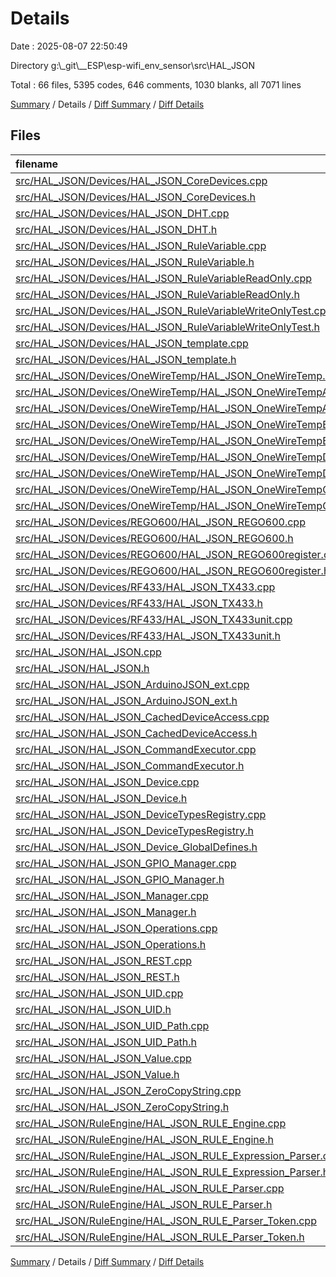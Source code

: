 # Details

Date : 2025-08-07 22:50:49

Directory g:\\_git\\__ESP\\esp-wifi_env_sensor\\src\\HAL_JSON

Total : 66 files,  5395 codes, 646 comments, 1030 blanks, all 7071 lines

[Summary](results.md) / Details / [Diff Summary](diff.md) / [Diff Details](diff-details.md)

## Files
| filename | language | code | comment | blank | total |
| :--- | :--- | ---: | ---: | ---: | ---: |
| [src/HAL\_JSON/Devices/HAL\_JSON\_CoreDevices.cpp](/src/HAL_JSON/Devices/HAL_JSON_CoreDevices.cpp) | C++ | 280 | 66 | 51 | 397 |
| [src/HAL\_JSON/Devices/HAL\_JSON\_CoreDevices.h](/src/HAL_JSON/Devices/HAL_JSON_CoreDevices.h) | C++ | 106 | 35 | 23 | 164 |
| [src/HAL\_JSON/Devices/HAL\_JSON\_DHT.cpp](/src/HAL_JSON/Devices/HAL_JSON_DHT.cpp) | C++ | 118 | 6 | 16 | 140 |
| [src/HAL\_JSON/Devices/HAL\_JSON\_DHT.h](/src/HAL_JSON/Devices/HAL_JSON_DHT.h) | C++ | 37 | 2 | 14 | 53 |
| [src/HAL\_JSON/Devices/HAL\_JSON\_RuleVariable.cpp](/src/HAL_JSON/Devices/HAL_JSON_RuleVariable.cpp) | C++ | 39 | 2 | 8 | 49 |
| [src/HAL\_JSON/Devices/HAL\_JSON\_RuleVariable.h](/src/HAL_JSON/Devices/HAL_JSON_RuleVariable.h) | C++ | 21 | 0 | 7 | 28 |
| [src/HAL\_JSON/Devices/HAL\_JSON\_RuleVariableReadOnly.cpp](/src/HAL_JSON/Devices/HAL_JSON_RuleVariableReadOnly.cpp) | C++ | 35 | 2 | 8 | 45 |
| [src/HAL\_JSON/Devices/HAL\_JSON\_RuleVariableReadOnly.h](/src/HAL_JSON/Devices/HAL_JSON_RuleVariableReadOnly.h) | C++ | 20 | 0 | 7 | 27 |
| [src/HAL\_JSON/Devices/HAL\_JSON\_RuleVariableWriteOnlyTest.cpp](/src/HAL_JSON/Devices/HAL_JSON_RuleVariableWriteOnlyTest.cpp) | C++ | 35 | 2 | 8 | 45 |
| [src/HAL\_JSON/Devices/HAL\_JSON\_RuleVariableWriteOnlyTest.h](/src/HAL_JSON/Devices/HAL_JSON_RuleVariableWriteOnlyTest.h) | C++ | 20 | 0 | 7 | 27 |
| [src/HAL\_JSON/Devices/HAL\_JSON\_template.cpp](/src/HAL_JSON/Devices/HAL_JSON_template.cpp) | C++ | 23 | 1 | 8 | 32 |
| [src/HAL\_JSON/Devices/HAL\_JSON\_template.h](/src/HAL_JSON/Devices/HAL_JSON_template.h) | C++ | 18 | 0 | 6 | 24 |
| [src/HAL\_JSON/Devices/OneWireTemp/HAL\_JSON\_OneWireTemp.h](/src/HAL_JSON/Devices/OneWireTemp/HAL_JSON_OneWireTemp.h) | C++ | 4 | 3 | 2 | 9 |
| [src/HAL\_JSON/Devices/OneWireTemp/HAL\_JSON\_OneWireTempAutoRefresh.cpp](/src/HAL_JSON/Devices/OneWireTemp/HAL_JSON_OneWireTempAutoRefresh.cpp) | C++ | 43 | 5 | 8 | 56 |
| [src/HAL\_JSON/Devices/OneWireTemp/HAL\_JSON\_OneWireTempAutoRefresh.h](/src/HAL_JSON/Devices/OneWireTemp/HAL_JSON_OneWireTempAutoRefresh.h) | C++ | 31 | 0 | 17 | 48 |
| [src/HAL\_JSON/Devices/OneWireTemp/HAL\_JSON\_OneWireTempBus.cpp](/src/HAL_JSON/Devices/OneWireTemp/HAL_JSON_OneWireTempBus.cpp) | C++ | 219 | 12 | 33 | 264 |
| [src/HAL\_JSON/Devices/OneWireTemp/HAL\_JSON\_OneWireTempBus.h](/src/HAL_JSON/Devices/OneWireTemp/HAL_JSON_OneWireTempBus.h) | C++ | 44 | 1 | 16 | 61 |
| [src/HAL\_JSON/Devices/OneWireTemp/HAL\_JSON\_OneWireTempDevice.cpp](/src/HAL_JSON/Devices/OneWireTemp/HAL_JSON_OneWireTempDevice.cpp) | C++ | 96 | 14 | 28 | 138 |
| [src/HAL\_JSON/Devices/OneWireTemp/HAL\_JSON\_OneWireTempDevice.h](/src/HAL_JSON/Devices/OneWireTemp/HAL_JSON_OneWireTempDevice.h) | C++ | 53 | 2 | 18 | 73 |
| [src/HAL\_JSON/Devices/OneWireTemp/HAL\_JSON\_OneWireTempGroup.cpp](/src/HAL_JSON/Devices/OneWireTemp/HAL_JSON_OneWireTempGroup.cpp) | C++ | 179 | 6 | 18 | 203 |
| [src/HAL\_JSON/Devices/OneWireTemp/HAL\_JSON\_OneWireTempGroup.h](/src/HAL_JSON/Devices/OneWireTemp/HAL_JSON_OneWireTempGroup.h) | C++ | 29 | 1 | 12 | 42 |
| [src/HAL\_JSON/Devices/REGO600/HAL\_JSON\_REGO600.cpp](/src/HAL_JSON/Devices/REGO600/HAL_JSON_REGO600.cpp) | C++ | 121 | 4 | 13 | 138 |
| [src/HAL\_JSON/Devices/REGO600/HAL\_JSON\_REGO600.h](/src/HAL_JSON/Devices/REGO600/HAL_JSON_REGO600.h) | C++ | 28 | 1 | 6 | 35 |
| [src/HAL\_JSON/Devices/REGO600/HAL\_JSON\_REGO600register.cpp](/src/HAL_JSON/Devices/REGO600/HAL_JSON_REGO600register.cpp) | C++ | 58 | 4 | 11 | 73 |
| [src/HAL\_JSON/Devices/REGO600/HAL\_JSON\_REGO600register.h](/src/HAL_JSON/Devices/REGO600/HAL_JSON_REGO600register.h) | C++ | 39 | 3 | 9 | 51 |
| [src/HAL\_JSON/Devices/RF433/HAL\_JSON\_TX433.cpp](/src/HAL_JSON/Devices/RF433/HAL_JSON_TX433.cpp) | C++ | 94 | 4 | 14 | 112 |
| [src/HAL\_JSON/Devices/RF433/HAL\_JSON\_TX433.h](/src/HAL_JSON/Devices/RF433/HAL_JSON_TX433.h) | C++ | 25 | 0 | 9 | 34 |
| [src/HAL\_JSON/Devices/RF433/HAL\_JSON\_TX433unit.cpp](/src/HAL_JSON/Devices/RF433/HAL_JSON_TX433unit.cpp) | C++ | 70 | 2 | 14 | 86 |
| [src/HAL\_JSON/Devices/RF433/HAL\_JSON\_TX433unit.h](/src/HAL_JSON/Devices/RF433/HAL_JSON_TX433unit.h) | C++ | 31 | 6 | 12 | 49 |
| [src/HAL\_JSON/HAL\_JSON.cpp](/src/HAL_JSON/HAL_JSON.cpp) | C++ | 10 | 1 | 3 | 14 |
| [src/HAL\_JSON/HAL\_JSON.h](/src/HAL_JSON/HAL_JSON.h) | C++ | 13 | 0 | 5 | 18 |
| [src/HAL\_JSON/HAL\_JSON\_ArduinoJSON\_ext.cpp](/src/HAL_JSON/HAL_JSON_ArduinoJSON_ext.cpp) | C++ | 101 | 0 | 13 | 114 |
| [src/HAL\_JSON/HAL\_JSON\_ArduinoJSON\_ext.h](/src/HAL_JSON/HAL_JSON_ArduinoJSON_ext.h) | C++ | 25 | 0 | 11 | 36 |
| [src/HAL\_JSON/HAL\_JSON\_CachedDeviceAccess.cpp](/src/HAL_JSON/HAL_JSON_CachedDeviceAccess.cpp) | C++ | 19 | 0 | 4 | 23 |
| [src/HAL\_JSON/HAL\_JSON\_CachedDeviceAccess.h](/src/HAL_JSON/HAL_JSON_CachedDeviceAccess.h) | C++ | 21 | 2 | 8 | 31 |
| [src/HAL\_JSON/HAL\_JSON\_CommandExecutor.cpp](/src/HAL_JSON/HAL_JSON_CommandExecutor.cpp) | C++ | 251 | 24 | 34 | 309 |
| [src/HAL\_JSON/HAL\_JSON\_CommandExecutor.h](/src/HAL_JSON/HAL_JSON_CommandExecutor.h) | C++ | 41 | 6 | 11 | 58 |
| [src/HAL\_JSON/HAL\_JSON\_Device.cpp](/src/HAL_JSON/HAL_JSON_Device.cpp) | C++ | 35 | 0 | 12 | 47 |
| [src/HAL\_JSON/HAL\_JSON\_Device.h](/src/HAL_JSON/HAL_JSON_Device.h) | C++ | 61 | 6 | 19 | 86 |
| [src/HAL\_JSON/HAL\_JSON\_DeviceTypesRegistry.cpp](/src/HAL_JSON/HAL_JSON_DeviceTypesRegistry.cpp) | C++ | 35 | 2 | 10 | 47 |
| [src/HAL\_JSON/HAL\_JSON\_DeviceTypesRegistry.h](/src/HAL_JSON/HAL_JSON_DeviceTypesRegistry.h) | C++ | 22 | 0 | 10 | 32 |
| [src/HAL\_JSON/HAL\_JSON\_Device\_GlobalDefines.h](/src/HAL_JSON/HAL_JSON_Device_GlobalDefines.h) | C++ | 42 | 5 | 14 | 61 |
| [src/HAL\_JSON/HAL\_JSON\_GPIO\_Manager.cpp](/src/HAL_JSON/HAL_JSON_GPIO_Manager.cpp) | C++ | 213 | 13 | 16 | 242 |
| [src/HAL\_JSON/HAL\_JSON\_GPIO\_Manager.h](/src/HAL_JSON/HAL_JSON_GPIO_Manager.h) | C++ | 52 | 15 | 18 | 85 |
| [src/HAL\_JSON/HAL\_JSON\_Manager.cpp](/src/HAL_JSON/HAL_JSON_Manager.cpp) | C++ | 257 | 28 | 43 | 328 |
| [src/HAL\_JSON/HAL\_JSON\_Manager.h](/src/HAL_JSON/HAL_JSON_Manager.h) | C++ | 49 | 7 | 13 | 69 |
| [src/HAL\_JSON/HAL\_JSON\_Operations.cpp](/src/HAL_JSON/HAL_JSON_Operations.cpp) | C++ | 0 | 0 | 2 | 2 |
| [src/HAL\_JSON/HAL\_JSON\_Operations.h](/src/HAL_JSON/HAL_JSON_Operations.h) | C++ | 74 | 4 | 12 | 90 |
| [src/HAL\_JSON/HAL\_JSON\_REST.cpp](/src/HAL_JSON/HAL_JSON_REST.cpp) | C++ | 26 | 2 | 8 | 36 |
| [src/HAL\_JSON/HAL\_JSON\_REST.h](/src/HAL_JSON/HAL_JSON_REST.h) | C++ | 24 | 3 | 7 | 34 |
| [src/HAL\_JSON/HAL\_JSON\_UID.cpp](/src/HAL_JSON/HAL_JSON_UID.cpp) | C++ | 58 | 2 | 9 | 69 |
| [src/HAL\_JSON/HAL\_JSON\_UID.h](/src/HAL_JSON/HAL_JSON_UID.h) | C++ | 32 | 3 | 7 | 42 |
| [src/HAL\_JSON/HAL\_JSON\_UID\_Path.cpp](/src/HAL_JSON/HAL_JSON_UID_Path.cpp) | C++ | 110 | 1 | 11 | 122 |
| [src/HAL\_JSON/HAL\_JSON\_UID\_Path.h](/src/HAL_JSON/HAL_JSON_UID_Path.h) | C++ | 40 | 5 | 15 | 60 |
| [src/HAL\_JSON/HAL\_JSON\_Value.cpp](/src/HAL_JSON/HAL_JSON_Value.cpp) | C++ | 91 | 13 | 27 | 131 |
| [src/HAL\_JSON/HAL\_JSON\_Value.h](/src/HAL_JSON/HAL_JSON_Value.h) | C++ | 42 | 7 | 14 | 63 |
| [src/HAL\_JSON/HAL\_JSON\_ZeroCopyString.cpp](/src/HAL_JSON/HAL_JSON_ZeroCopyString.cpp) | C++ | 331 | 29 | 57 | 417 |
| [src/HAL\_JSON/HAL\_JSON\_ZeroCopyString.h](/src/HAL_JSON/HAL_JSON_ZeroCopyString.h) | C++ | 49 | 54 | 6 | 109 |
| [src/HAL\_JSON/RuleEngine/HAL\_JSON\_RULE\_Engine.cpp](/src/HAL_JSON/RuleEngine/HAL_JSON_RULE_Engine.cpp) | C++ | 103 | 3 | 20 | 126 |
| [src/HAL\_JSON/RuleEngine/HAL\_JSON\_RULE\_Engine.h](/src/HAL_JSON/RuleEngine/HAL_JSON_RULE_Engine.h) | C++ | 66 | 20 | 24 | 110 |
| [src/HAL\_JSON/RuleEngine/HAL\_JSON\_RULE\_Expression\_Parser.cpp](/src/HAL_JSON/RuleEngine/HAL_JSON_RULE_Expression_Parser.cpp) | C++ | 289 | 15 | 33 | 337 |
| [src/HAL\_JSON/RuleEngine/HAL\_JSON\_RULE\_Expression\_Parser.h](/src/HAL_JSON/RuleEngine/HAL_JSON_RULE_Expression_Parser.h) | C++ | 44 | 2 | 11 | 57 |
| [src/HAL\_JSON/RuleEngine/HAL\_JSON\_RULE\_Parser.cpp](/src/HAL_JSON/RuleEngine/HAL_JSON_RULE_Parser.cpp) | C++ | 596 | 114 | 73 | 783 |
| [src/HAL\_JSON/RuleEngine/HAL\_JSON\_RULE\_Parser.h](/src/HAL_JSON/RuleEngine/HAL_JSON_RULE_Parser.h) | C++ | 42 | 22 | 17 | 81 |
| [src/HAL\_JSON/RuleEngine/HAL\_JSON\_RULE\_Parser\_Token.cpp](/src/HAL_JSON/RuleEngine/HAL_JSON_RULE_Parser_Token.cpp) | C++ | 142 | 12 | 17 | 171 |
| [src/HAL\_JSON/RuleEngine/HAL\_JSON\_RULE\_Parser\_Token.h](/src/HAL_JSON/RuleEngine/HAL_JSON_RULE_Parser_Token.h) | C++ | 73 | 42 | 13 | 128 |

[Summary](results.md) / Details / [Diff Summary](diff.md) / [Diff Details](diff-details.md)
